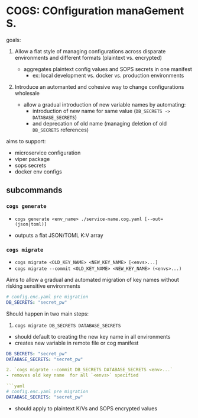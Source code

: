 # COGS: COnfiguration manaGement S.

goals:

1. Allow a flat style of managing configurations across disparate environments and different formats (plaintext vs. encrypted)
    * aggregates plaintext config values and SOPS secrets in one manifest
        - ex: local development vs. docker vs. production environments

1. Introduce an automanted and cohesive way to change configurations wholesale
    * allow a gradual introduction of new variable names by automating:
        - introduction of new name for same value (`DB_SECRETS -> DATABASE_SECRETS`)
        - and deprecation of old name (managing deletion of old `DB_SECRETS` references)

aims to support:

- microservice configuration
- viper package
- sops secrets
- docker env configs

## subcommands

### `cogs generate`
* `cogs generate <env_name> ./service-name.cog.yaml [--out=(json|toml)]`
- outputs a flat JSON/TOML K:V array

### `cogs migrate`
* `cogs migrate <OLD_KEY_NAME> <NEW_KEY_NAME> [<envs>...]`
* `cogs migrate --commit <OLD_KEY_NAME> <NEW_KEY_NAME> (<envs>...)`

Aims to allow a gradual and automated migration of key names without risking sensitive environments

```yaml
# config.enc.yaml pre migration
DB_SECRETS: "secret_pw"
```

Should happen in two main steps: 
1. `cogs migrate DB_SECRETS DATABASE_SECRETS`
- should default to creating the new key name in all environments
- creates new variable in remote file or cog manifest

```yaml
DB_SECRETS: "secret_pw"
DATABASE_SECRETS: "secret_pw"

2. `cogs migrate --commit DB_SECRETS DATABASE_SECRETS <env>...`
- removes old key name  for all `<envs>` specified

```yaml
# config.enc.yaml pre migration
DATABASE_SECRETS: "secret_pw"
```

* should apply to plaintext K/Vs and SOPS encrypted values
